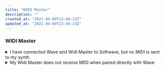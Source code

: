 ```yaml
---
title: "WIDI Master"
description: ""
created_at: "2021-04-09T13:46:13Z"
updated_at: "2021-04-09T13:56:23Z"
---
```


<h3>WIDI Master</h3>

<details>
<summary>I have connected Wave and Widi Master to Softwave, but no MIDI is sent to my synth.</summary>

1. Head to Menu → Audio/Midi Settings...
2. Make sure both Wave and Widi Master are selected as MIDI inputs.
3. Also make sure the MIDI Output is set to Widi Master.

</details>
<details>
<summary>My Widi Master does not receive MIDI when paired directly with Wave</summary>

Please try upgrading the firmware for your Widi Master and try again. <a target="_self">See here for instructions on how to upgrade the Widi Master firmware</a>.

</details>